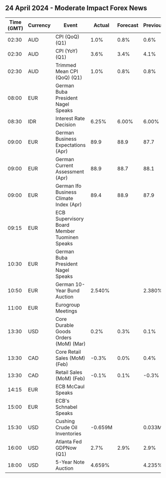 ## 24 April 2024 - Moderate Impact Forex News

| Time (GMT) | Currency | Event | Actual | Forecast | Previous |
|------|----------|-------|--------|----------|----------|
| 02:30 | AUD | CPI (QoQ) (Q1) | 1.0% | 0.8% | 0.6% |
| 02:30 | AUD | CPI (YoY) (Q1) | 3.6% | 3.4% | 4.1% |
| 02:30 | AUD | Trimmed Mean CPI (QoQ) (Q1) | 1.0% | 0.8% | 0.8% |
| 08:00 | EUR | German Buba President Nagel Speaks |  |  |  |
| 08:30 | IDR | Interest Rate Decision | 6.25% | 6.00% | 6.00% |
| 09:00 | EUR | German Business Expectations (Apr) | 89.9 | 88.9 | 87.7 |
| 09:00 | EUR | German Current Assessment (Apr) | 88.9 | 88.7 | 88.1 |
| 09:00 | EUR | German Ifo Business Climate Index (Apr) | 89.4 | 88.9 | 87.9 |
| 09:15 | EUR | ECB Supervisory Board Member Tuominen Speaks |  |  |  |
| 10:30 | EUR | German Buba President Nagel Speaks |  |  |  |
| 10:50 | EUR | German 10-Year Bund Auction | 2.540% |  | 2.380% |
| 11:00 | EUR | Eurogroup Meetings |  |  |  |
| 13:30 | USD | Core Durable Goods Orders (MoM) (Mar) | 0.2% | 0.3% | 0.1% |
| 13:30 | CAD | Core Retail Sales (MoM) (Feb) | -0.3% | 0.0% | 0.4% |
| 13:30 | CAD | Retail Sales (MoM) (Feb) | -0.1% | 0.1% | -0.3% |
| 14:15 | EUR | ECB McCaul Speaks |  |  |  |
| 15:00 | EUR | ECB's Schnabel Speaks |  |  |  |
| 15:30 | USD | Cushing Crude Oil Inventories | -0.659M |  | 0.033M |
| 16:00 | USD | Atlanta Fed GDPNow (Q1) | 2.7% | 2.9% | 2.9% |
| 18:00 | USD | 5-Year Note Auction | 4.659% |  | 4.235% |
